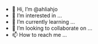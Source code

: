- 👋 Hi, I’m @ahliahjo
- 👀 I’m interested in ...
- 🌱 I’m currently learning ...
- 💞️ I’m looking to collaborate on ...
- 📫 How to reach me ...

<!---
ahliahjo/ahliahjo is a ✨ special ✨ repository because its `README.md` (this file) appears on your GitHub profile.
You can click the Preview link to take a look at your changes.
--->
